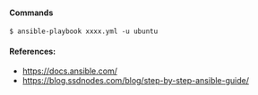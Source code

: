 
#### Commands
```$ ansible-playbook xxxx.yml -u ubuntu```


#### References:
- https://docs.ansible.com/
- https://blog.ssdnodes.com/blog/step-by-step-ansible-guide/



